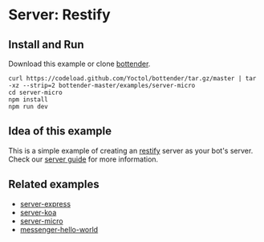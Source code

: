 # Server: Restify

## Install and Run

Download this example or clone [bottender](https://github.com/Yoctol/bottender).

```
curl https://codeload.github.com/Yoctol/bottender/tar.gz/master | tar -xz --strip=2 bottender-master/examples/server-micro
cd server-micro
npm install
npm run dev
```

## Idea of this example

This is a simple example of creating an
[restify](https://github.com/restify/node-restify) server as your bot's server.\
Check our [server guide](https://bottender.js.org/docs/Guides-Server) for more information.

## Related examples

* [server-express](../server-express)
* [server-koa](../server-koa)
* [server-micro](../server-micro)
* [messenger-hello-world](../messenger-hello-world)
